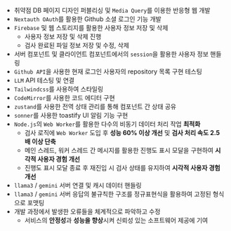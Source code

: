 - 취약점 DB 페이지 디자인 퍼블리싱 및 `Media Query`를 이용한 반응형 웹 개발
- `Nextauth OAuth`를 활용한 Github 소셜 로그인 기능 개발
- `Firebase` 및 웹 스토리지를 활용한 사용자 정보 저장 및 삭제
  - 사용자 정보 저장 및 삭제 진행
  - 검사 완료된 파일 정보 저장 및 수정, 삭제
- 서버 컴포넌트 및 클라이언트 컴포넌트에서의 `session`을 활용한 사용자 정보 핸들링
- `Github API`을 사용한 현재 로그인 사용자의 repository 목록 구현 테스팅
- `LLM` API 테스팅 및 연결
- `Tailwindcss`를 사용하여 스타일링
- `CodeMirror`를 사용한 코드 에디터 구현
- `zustand`를 사용한 전역 상태 관리를 통해 컴포넌트 간 상태 공유
- `sonner`를 사용한 toastify UI 알림 기능 구현
- `Node.js`의 `Web Worker`를 활용한 다수의 비동기 데이터 처리 작업 **최적화**
  - 검사 로직에 `Web Worker` 도입 후 **성능 60% 이상 개선** 및 **검사 처리 속도 2.5배 이상 단축**
  - 메인 스레드, 워커 스레드 간 메시지를 활용한 진행도 표시 모달을 구현하여 **시각적 사용자 경험 개선**
  - 진행도 표시 모달 종료 후 재진입 시 검사 상태를 유지하여 **시각적 사용자 경험 개선**
- `llama3` / `gemini` 서버 연결 및 캐시 데이터 핸들링
- `llama3` / `gemini` 서버 응답의 불규칙한 구조를 정규표현식을 활용하여 고정된 형식으로 포맷팅
- 개발 과정에서 발생한 오류들을 체계적으로 파악하고 수정
  - 서비스의 **안정성**과 **성능을 향상**시켜 신뢰성 있는 소프트웨어 제공에 기여
